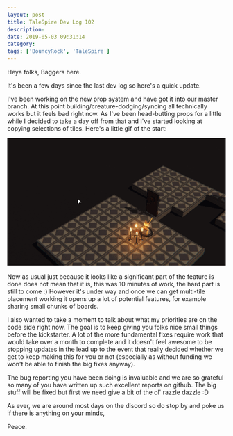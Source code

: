 ```yaml
---
layout: post
title: TaleSpire Dev Log 102
description:
date: 2019-05-03 09:31:14
category:
tags: ['BouncyRock', 'TaleSpire']
---
```


Heya folks, Baggers here.

It's been a few days since the last dev log so here's a quick update.

I've been working on the new prop system and have got it into our master branch. At this point building/creature-dodging/syncing all technically works but it feels bad right now. As I've been head-butting props for a little while I decided to take a day off from that and I've started looking at copying selections of tiles. Here's a little gif of the start:

![copy](/assets/videos/copyWip0.gif)

Now as usual just because it looks like a significant part of the feature is done does not mean that it is, this was 10 minutes of work, the hard part is still to come :) However it's under way and once we can get multi-tile placement working it opens up a lot of potential features, for example sharing small chunks of boards.

I also wanted to take a moment to talk about what my priorities are on the code side right now. The goal is to keep giving you folks nice small things before the kickstarter. A lot of the more fundamental fixes require work that would take over a month to complete and it doesn't feel awesome to be stopping updates in the lead up to the event that really decided whether we get to keep making this for you or not (especially as without funding we won't be able to finish the big fixes anyway).

The bug reporting you have been doing is invaluable and we are so grateful so many of you have written up such excellent reports on github. The big stuff will be fixed but first we need give a bit of the ol' razzle dazzle :D

As ever, we are around most days on the discord so do stop by and poke us if there is anything on your minds,

Peace.
